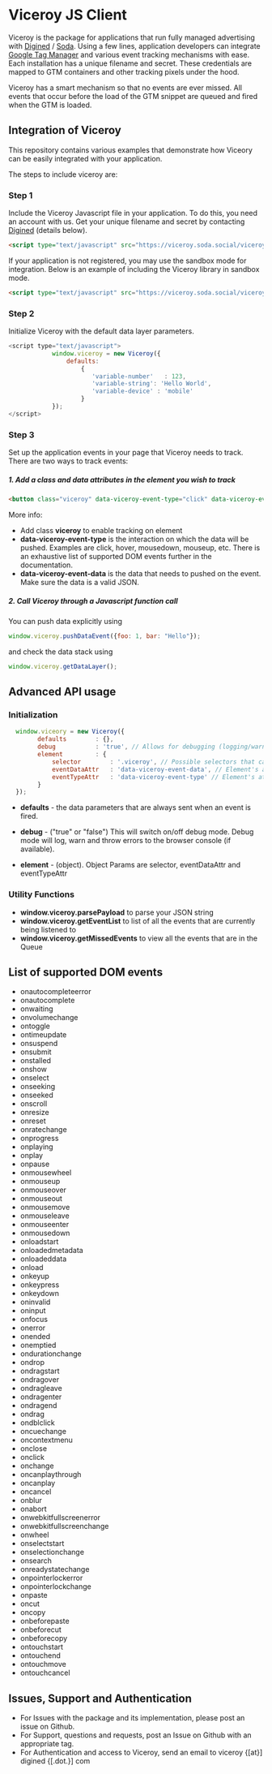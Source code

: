 # Viceroy JS Client

Viceroy is the package for applications that run fully managed advertising with [Digined](https://digined.com/) / [Soda](https://meetsoda.com/). Using a few lines, application developers can integrate [Google Tag Manager](https://www.google.com/tagmanager/) and various event tracking mechanisms with ease. Each installation has a unique filename and secret. These credentials are mapped to GTM containers and other tracking pixels under the hood. 

Viceroy has a smart mechanism so that no events are ever missed. All events that occur before the load of the GTM snippet are queued and fired when the GTM is loaded.

## Integration of Viceroy

This repository contains various examples that demonstrate how Viceory can be easily integrated with your application.

The steps to include viceroy are:

### Step 1
Include the Viceroy Javascript file in your application. To do this, you need an account with us. Get your unique filename and secret by contacting [Digined](https://digined.com/) (details below).

```html
<script type="text/javascript" src="https://viceroy.soda.social/viceroy/{{FILENAME_GOES_HERE}}?secret={{SECRET_GOES_HERE}}"></script>
```

If your application is not registered, you may use the sandbox mode for integration. Below is an example of including the Viceroy library in sandbox mode.

```html
<script type="text/javascript" src="https://viceroy.soda.social/viceroy/sandbox.js"></script>
```

### Step 2
Initialize Viceroy with the default data layer parameters.

```javascript
<script type="text/javascript">
            window.viceroy = new Viceroy({
                defaults: 
                    {
                       'variable-number'   : 123,
                       'variable-string': 'Hello World',
                       'variable-device' : 'mobile'
                    }
            });
</script>
```

### Step 3
Set up the application events in your page that Viceroy needs to track. There are two ways to track events:

##### 1. Add a class and data attributes in the element you wish to track

```html
<button class="viceroy" data-viceroy-event-type="click" data-viceroy-event-data='{"key1": "val1", "key2": "val2"}'>Press me!</button>
```
More info:
* Add class **viceroy** to enable tracking on element
* **data-viceroy-event-type** is the interaction on which the data will be pushed. Examples are click, hover, mousedown, mouseup, etc. There is an exhaustive list of supported DOM events further in the documentation.
* **data-viceroy-event-data** is the data that needs to pushed on the event. Make sure the data is a valid JSON.

##### 2. Call Viceroy through a Javascript function call

You can push data explicitly using
```javascript
window.viceroy.pushDataEvent({foo: 1, bar: "Hello"});
```

and check the data stack using
```javascript
window.viceroy.getDataLayer();
```

## Advanced API usage

### Initialization

```javascript
  window.viceory = new Viceroy({
        defaults        : {},
        debug           : 'true', // Allows for debugging (logging/warnings/errors)
        element         : {
            selector        : '.viceroy', // Possible selectors that can be used to recognize the elements
            eventDataAttr   : 'data-viceroy-event-data', // Element's attribute to retrieve event data
            eventTypeAttr   : 'data-viceroy-event-type' // Element's attribute to determine what event to listen on
        }
  });
```

* **defaults** - the data parameters that are always sent when an event is fired.

* **debug** - ("true" or "false") This will switch on/off debug mode. Debug mode will log, warn and throw errors to the browser console (if available).

* **element** - (object). Object Params are selector, eventDataAttr and eventTypeAttr

### Utility Functions

* **window.viceroy.parsePayload** to parse your JSON string
* **window.viceroy.getEventList** to list of all the events that are currently being listened to
* **window.viceroy.getMissedEvents** to view all the events that are in the Queue

## List of supported DOM events

* onautocompleteerror
* onautocomplete
* onwaiting
* onvolumechange
* ontoggle
* ontimeupdate
* onsuspend
* onsubmit
* onstalled
* onshow
* onselect
* onseeking
* onseeked
* onscroll
* onresize
* onreset
* onratechange
* onprogress
* onplaying
* onplay
* onpause
* onmousewheel
* onmouseup
* onmouseover
* onmouseout
* onmousemove
* onmouseleave
* onmouseenter
* onmousedown
* onloadstart
* onloadedmetadata
* onloadeddata
* onload
* onkeyup
* onkeypress
* onkeydown
* oninvalid
* oninput
* onfocus
* onerror
* onended
* onemptied
* ondurationchange
* ondrop
* ondragstart
* ondragover
* ondragleave
* ondragenter
* ondragend
* ondrag
* ondblclick
* oncuechange
* oncontextmenu
* onclose
* onclick
* onchange
* oncanplaythrough
* oncanplay
* oncancel
* onblur
* onabort
* onwebkitfullscreenerror
* onwebkitfullscreenchange
* onwheel
* onselectstart
* onselectionchange
* onsearch
* onreadystatechange
* onpointerlockerror
* onpointerlockchange
* onpaste
* oncut
* oncopy
* onbeforepaste
* onbeforecut
* onbeforecopy
* ontouchstart
* ontouchend
* ontouchmove
* ontouchcancel

## Issues, Support and Authentication

* For Issues with the package and its implementation, please post an issue on Github.
* For Support, questions and requests, post an Issue on Github with an appropriate tag.
* For Authentication and access to Viceroy, send an email to viceroy {[at}] digined {[.dot.}] com
